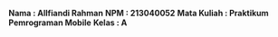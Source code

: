 **Nama : Allfiandi Rahman**
**NPM : 213040052**
**Mata Kuliah : Praktikum Pemrograman Mobile**
**Kelas : A**
